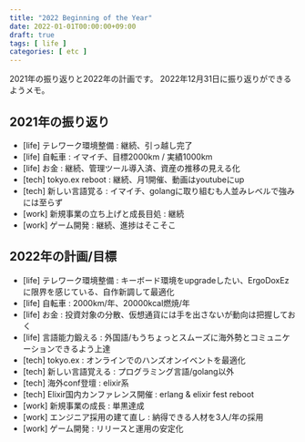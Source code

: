 ```yaml
---
title: "2022 Beginning of the Year"
date: 2022-01-01T00:00:00+09:00
draft: true
tags: [ life ]
categories: [ etc ]
---
```


2021年の振り返りと2022年の計画です。
2022年12月31日に振り返りができるようメモ。

## 2021年の振り返り

* [life] テレワーク環境整備 : 継続、引っ越し完了
* [life] 自転車 : イマイチ、目標2000km / 実績1000km
* [life] お金 : 継続、管理ツール導入済、資産の推移の見える化
* [tech] tokyo.ex reboot : 継続、月1開催、動画はyoutubeにup
* [tech] 新しい言語覚る : イマイチ、golangに取り組むも人並みレベルで強みには至らず
* [work] 新規事業の立ち上げと成長目処 : 継続
* [work] ゲーム開発 : 継続、進捗はそこそこ

## 2022年の計画/目標

* [life] テレワーク環境整備 : キーボード環境をupgradeしたい、ErgoDoxEzに限界を感じている、自作新調して最適化
* [life] 自転車 : 2000km/年、20000kcal燃焼/年
* [life] お金 : 投資対象の分散、仮想通貨には手を出さないが動向は把握しておく
* [life] 言語能力鍛える : 外国語/もうちょっとスムーズに海外勢とコミュニケーションできるよう上達
* [tech] tokyo.ex : オンラインでのハンズオンイベントを最適化
* [tech] 新しい言語覚える : プログラミング言語/golang以外
* [tech] 海外conf登壇 : elixir系
* [tech] Elixir国内カンファレンス開催 : erlang & elixir fest reboot
* [work] 新規事業の成長 : 単黒達成
* [work] エンジニア採用の建て直し : 納得できる人材を3人/年の採用
* [work] ゲーム開発 : リリースと運用の安定化
